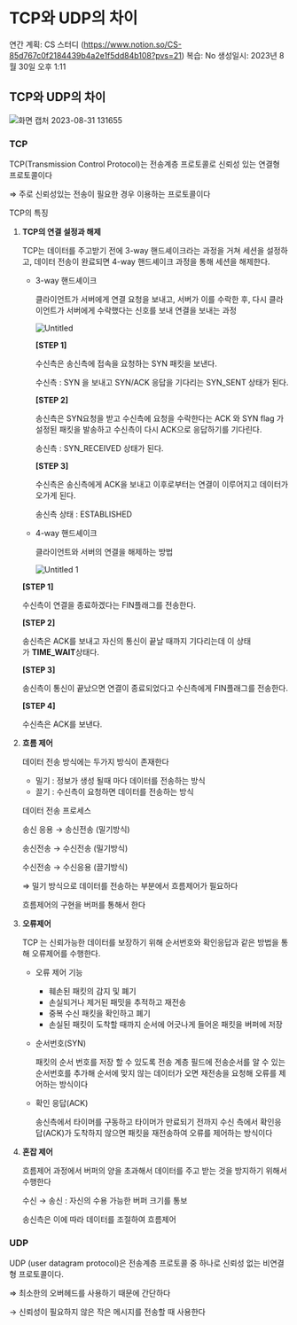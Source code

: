 # TCP와 UDP의 차이

연간 계획: CS 스터디 (https://www.notion.so/CS-85d767c0f2184439b4a2e1f5dd84b108?pvs=21)
복습: No
생성일시: 2023년 8월 30일 오후 1:11

## TCP와 UDP의 차이

![화면 캡처 2023-08-31 131655](https://github.com/spharos3rd-CatchYou/Network/assets/87631575/abb5ce79-e450-449b-9114-23376547e9df)

### TCP

TCP(Transmission Control Protocol)는 전송계층 프로토콜로 신뢰성 있는 연결형 프로토콜이다 

⇒ 주로 신뢰성있는 전송이 필요한 경우 이용하는 프로토콜이다 

TCP의 특징 

1. **TCP의 연결 설정과 해제**
    
    TCP는 데이터를 주고받기 전에 3-way 핸드셰이크라는 과정을 거쳐 세션을 설정하고, 데이터 전송이 완료되면  4-way 핸드셰이크 과정을 통해 세션을 해제한다.
    
    - 3-way 핸드셰이크
        
        클라이언트가 서버에게 연결 요청을 보내고, 서버가 이를 수락한 후, 다시 클라이언트가 서버에게 수락했다는 신호를 보내 연결을 보내는 과정 
        
        ![Untitled](https://github.com/spharos3rd-CatchYou/Network/assets/87631575/e8d45273-e9a0-4753-bee9-f0fb5e464f40)
        
        **[STEP 1]**
        
        수신측은 송신측에  접속을 요청하는 SYN 패킷을 보낸다. 
        
        수신측 : SYN 을 보내고 SYN/ACK 응답을 기다리는 SYN_SENT 상태가 된다.
        
        **[STEP 2]**
        
        송신측은 SYN요청을 받고 수신측에 요청을 수락한다는 ACK 와 SYN flag 가 설정된 패킷을 발송하고 수신측이 다시 ACK으로 응답하기를 기다린다. 
        
        송신측 : SYN_RECEIVED 상태가 된다.
        
        **[STEP 3]**
        
        수신측은 송신측에게 ACK을 보내고 이후로부터는 연결이 이루어지고 데이터가 오가게 된다. 
        
        송신측 상태 : ESTABLISHED 
        
    - 4-way 핸드셰이크
        
        클라이언트와 서버의 연결을 해제하는 방법 
        
        ![Untitled 1](https://github.com/spharos3rd-CatchYou/Network/assets/87631575/6093d84b-64fd-4e2f-aebf-f94e9c603281)
        
    
    **[STEP 1]**
    
    수신측이 연결을 종료하겠다는 FIN플래그를 전송한다.
    
    **[STEP 2]**
    
    송신측은 ACK를 보내고 자신의 통신이 끝날 때까지 기다리는데 이 상태가 **TIME_WAIT**상태다.
    
    **[STEP 3]**
    
    송신측이 통신이 끝났으면 연결이 종료되었다고 수신측에게 FIN플래그를 전송한다.
    
    **[STEP 4]**
    
    수신측은 ACK를 보낸다.
    
2. **흐름 제어**
    
    데이터 전송 방식에는 두가지 방식이 존재한다 
    
    - 밀기 : 정보가 생성 될때 마다 데이터를 전송하는 방식
    - 끌기 : 수신측이 요청하면 데이터를 전송하는 방식
    
    데이터 전송 프로세스 
    
    송신 응용 → 송신전송 (밀기방식)
    
    송신전송 → 수신전송 (밀기방식) 
    
    수신전송 → 수신응용 (끌기방식) 
    
    ⇒ 밀기 방식으로 데이터를 전송하는 부분에서 흐름제어가 필요하다 
    
    흐름제어의 구현을 버퍼를 통해서 한다 
    
3. **오류제어** 
    
    TCP 는 신뢰가능한 데이터를 보장하기 위해 순서번호와 확인응답과 같은 방법을 통해 오류제어를 수행한다.
    
    - 오류 제어 기능
        - 훼손된 패킷의 감지 및 폐기
        - 손실되거나 제거된 패밋을 추적하고 재전송
        - 중복 수신 패킷을 확인하고 폐기
        - 손실된 패킷이 도착할 때까지 순서에 어긋나게 들어온 패킷을 버퍼에 저장
    - 순서번호(SYN)
        
        패킷의 순서 번호를 저장 할 수 있도록 전송 계층 필드에 전송순서를 알 수 있는 순서번호를 추가해 순서에 맞지 않는 데이터가 오면 재전송을 요청해 오류를 제어하는 방식이다 
        
    - 확인 응답(ACK)
        
        송신측에서 타이머를 구동하고 타이머가 만료되기 전까지 수신 측에서 확인응답(ACK)가 도착하지 않으면 패킷을 재전송하여 오류를 제어하는 방식이다   
        
4. **혼잡 제어**
    
    흐름제어 과정에서 버퍼의 양을 초과해서 데이터를 주고 받는 것을 방지하기 위해서 수행한다
    
    수신 →  송신 : 자신의 수용 가능한 버퍼 크기를 통보
    
    송신측은 이에 따라 데이터를 조절하여 흐름제어
    

### UDP

UDP (user datagram protocol)은 전송계층 프로토콜 중 하나로 신뢰성 없는 비연결형 프로토콜이다. 

⇒ 최소한의 오버헤드를 사용하기 때문에 간단하다 

→ 신뢰성이 필요하지 않은 작은 메시지를 전송할 때 사용한다
